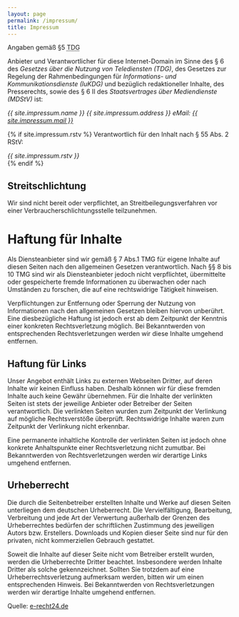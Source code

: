 ```yaml
---
layout: page
permalink: /impressum/
title: Impressum
---
```


Angaben gemäß §5 <abbr title="Teledienstgesetz">TDG</abbr>

Anbieter und Verantwortlicher für diese Internet-Domain im Sinne des § 6 des *Gesetzes über die Nutzung von Telediensten (TDG)*, des Gesetzes zur Regelung der Rahmenbedingungen für *Informations- und Kommunikationsdienste (IuKDG)* und bezüglich redaktioneller Inhalte, des Presserechts, sowie des § 6 II des *Staatsvertrages über Mediendienste (MDStV)* ist:

<address class="pre">{{ site.impressum.name }}
{{ site.impressum.address }}
eMail: <a href="mailto:{{ site.impressum.email | default: site.email }}" title="Mail an {{ site.impressum.name | default: site.author | default: site.title }} senden">{{ site.impressum.mail }}</a>
</address>

{% if site.impressum.rstv %}
Verantwortlich für den Inhalt nach § 55 Abs. 2 RStV:

<address class="pre">{{ site.impressum.rstv }}</address>
{% endif %}

## Streitschlichtung

Wir sind nicht bereit oder verpflichtet, an Streitbeilegungsverfahren vor einer
Verbraucherschlichtungsstelle teilzunehmen.

# Haftung für Inhalte

Als Diensteanbieter sind wir gemäß § 7 Abs.1 TMG für eigene Inhalte auf diesen Seiten nach den allgemeinen Gesetzen verantwortlich. Nach §§ 8 bis 10 TMG sind wir als Diensteanbieter jedoch nicht verpflichtet, übermittelte oder gespeicherte fremde Informationen zu überwachen oder nach Umständen zu forschen, die auf eine rechtswidrige Tätigkeit hinweisen.

Verpflichtungen zur Entfernung oder Sperrung der Nutzung von Informationen nach den allgemeinen Gesetzen bleiben hiervon unberührt. Eine diesbezügliche Haftung ist jedoch erst ab dem Zeitpunkt der Kenntnis einer konkreten Rechtsverletzung möglich. Bei Bekanntwerden von entsprechenden Rechtsverletzungen werden wir diese Inhalte umgehend entfernen.

## Haftung für Links

Unser Angebot enthält Links zu externen Webseiten Dritter, auf deren Inhalte wir keinen Einfluss haben. Deshalb können wir für diese fremden Inhalte auch keine Gewähr übernehmen. Für die Inhalte der verlinkten Seiten ist stets der jeweilige Anbieter oder Betreiber der Seiten verantwortlich. Die verlinkten
Seiten wurden zum Zeitpunkt der Verlinkung auf mögliche Rechtsverstöße überprüft. Rechtswidrige Inhalte waren zum Zeitpunkt der Verlinkung nicht erkennbar.

Eine permanente inhaltliche Kontrolle der verlinkten Seiten ist jedoch ohne konkrete Anhaltspunkte einer Rechtsverletzung nicht zumutbar. Bei Bekanntwerden von Rechtsverletzungen werden wir derartige Links
umgehend entfernen.

## Urheberrecht

Die durch die Seitenbetreiber erstellten Inhalte und Werke auf diesen Seiten unterliegen dem deutschen Urheberrecht. Die Vervielfältigung, Bearbeitung, Verbreitung und jede Art der Verwertung außerhalb der Grenzen des Urheberrechtes bedürfen der schriftlichen Zustimmung des jeweiligen Autors bzw. Erstellers. Downloads und Kopien dieser Seite sind nur für den privaten, nicht kommerziellen Gebrauch gestattet.

Soweit die Inhalte auf dieser Seite nicht vom Betreiber erstellt wurden, werden die Urheberrechte Dritter beachtet. Insbesondere werden Inhalte Dritter als solche gekennzeichnet. Sollten Sie trotzdem auf eine Urheberrechtsverletzung aufmerksam werden, bitten wir um einen entsprechenden Hinweis. Bei Bekanntwerden von Rechtsverletzungen werden wir derartige Inhalte umgehend entfernen.

<p class="small">Quelle: <a href="http://www.e-recht24.de/">e-recht24.de</a></p>
